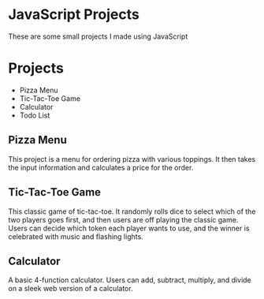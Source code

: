 # JavaScript Projects
These are some small projects I made using JavaScript

# Projects
<ul>
 <li>Pizza Menu</li>
 <li>Tic-Tac-Toe Game </li>
 <li>Calculator</li>
 <li>Todo List</li>
</ul>

<h2>Pizza Menu</h2> 
This project is a menu for ordering pizza with various toppings. 
  It then takes the input information and calculates a price for the order.


<h2>Tic-Tac-Toe Game</h2> 
This classic game of tic-tac-toe. It randomly rolls dice to select which
of the two players goes first, and then users are off playing the classic game.
Users can decide which token each player wants to use, and the winner is 
celebrated with music and flashing lights.

<h2> Calculator</h2> 
A basic 4-function calculator. Users can add, subtract, multiply, and divide 
on a sleek web version of a calculator.
